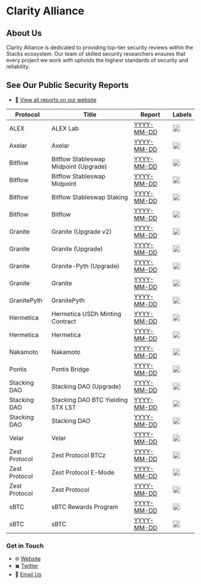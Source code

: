 # Clarity Alliance

## About Us
Clarity Alliance is dedicated to providing top-tier security reviews within the Stacks ecosystem. Our team of skilled security researchers ensures that every project we work with upholds the highest standards of security and reliability.

## See Our Public Security Reports

- 📑 [View all reports on our website](https://www.clarityalliance.org/reports)

| Protocol       | Title                                  | Report                                                                                                      | Labels                                                                                     |
| -------------- | -------------------------------------- | ----------------------------------------------------------------------------------------------------------- | ------------------------------------------------------------------------------------------ |
| ALEX            | ALEX Lab                                | [YYYY-MM-DD](https://clarity-alliance.github.io/audits/Clarity%20Alliance%20-%20ALEX%20Lab.pdf)             | <img height="20" src="https://img.shields.io/badge/-   Clarity   -63698d?style=flat" />    |
| Axelar           | Axelar                                  | [YYYY-MM-DD](https://clarity-alliance.github.io/audits/Clarity%20Alliance%20-%20Axelar.pdf)                 | <img height="20" src="https://img.shields.io/badge/-   Clarity   -63698d?style=flat" />    |
| Bitflow          | Bitflow Stableswap Midpoint (Upgrade)   | [YYYY-MM-DD](https://clarity-alliance.github.io/audits/Clarity%20Alliance%20-%20Bitflow%20Stableswap%20Midpoint%20(Upgrade).pdf) | <img height="20" src="https://img.shields.io/badge/-   Clarity   -63698d?style=flat" />    |
| Bitflow          | Bitflow Stableswap Midpoint              | [YYYY-MM-DD](https://clarity-alliance.github.io/audits/Clarity%20Alliance%20-%20Bitflow%20Stableswap%20Midpoint.pdf)              | <img height="20" src="https://img.shields.io/badge/-   Clarity   -63698d?style=flat" />    |
| Bitflow          | Bitflow Stableswap Staking               | [YYYY-MM-DD](https://clarity-alliance.github.io/audits/Clarity%20Alliance%20-%20Bitflow%20Stableswap%20Staking.pdf)               | <img height="20" src="https://img.shields.io/badge/-   Clarity   -63698d?style=flat" />    |
| Bitflow          | Bitflow                                 | [YYYY-MM-DD](https://clarity-alliance.github.io/audits/Clarity%20Alliance%20-%20Bitflow.pdf)                                   | <img height="20" src="https://img.shields.io/badge/-   Clarity   -63698d?style=flat" />    |
| Granite          | Granite (Upgrade v2)                     | [YYYY-MM-DD](https://clarity-alliance.github.io/audits/Clarity%20Alliance%20-%20Granite%20(Upgrade%20v2).pdf)                   | <img height="20" src="https://img.shields.io/badge/-   Clarity   -63698d?style=flat" />    |
| Granite          | Granite (Upgrade)                         | [YYYY-MM-DD](https://clarity-alliance.github.io/audits/Clarity%20Alliance%20-%20Granite%20(Upgrade).pdf)                         | <img height="20" src="https://img.shields.io/badge/-   Clarity   -63698d?style=flat" />    |
| Granite          | Granite-Pyth (Upgrade)                     | [YYYY-MM-DD](https://clarity-alliance.github.io/audits/Clarity%20Alliance%20-%20Granite-Pyth%20(Upgrade).pdf)                     | <img height="20" src="https://img.shields.io/badge/-   Clarity   -63698d?style=flat" />    |
| Granite          | Granite                                     | [YYYY-MM-DD](https://clarity-alliance.github.io/audits/Clarity%20Alliance%20-%20Granite.pdf)                                     | <img height="20" src="https://img.shields.io/badge/-   Clarity   -63698d?style=flat" />    |
| GranitePyth      | GranitePyth                                 | [YYYY-MM-DD](https://clarity-alliance.github.io/audits/Clarity%20Alliance%20-%20GranitePyth.pdf)                                 | <img height="20" src="https://img.shields.io/badge/-   Clarity   -63698d?style=flat" />    |
| Hermetica         | Hermetica USDh Minting Contract              | [YYYY-MM-DD](https://clarity-alliance.github.io/audits/Clarity%20Alliance%20-%20Hermetica%20USDh%20Minting%20Contract.pdf)        | <img height="20" src="https://img.shields.io/badge/-   Clarity   -63698d?style=flat" />    |
| Hermetica         | Hermetica                                     | [YYYY-MM-DD](https://clarity-alliance.github.io/audits/Clarity%20Alliance%20-%20Hermetica.pdf)                                     | <img height="20" src="https://img.shields.io/badge/-   Clarity   -63698d?style=flat" />    |
| Nakamoto           | Nakamoto                                        | [YYYY-MM-DD](https://clarity-alliance.github.io/audits/Clarity%20Alliance%20-%20Nakamoto.pdf)                                        | <img height="20" src="https://img.shields.io/badge/-   Clarity   -63698d?style=flat" />    |
| Pontis               | Pontis Bridge                                        | [YYYY-MM-DD](https://clarity-alliance.github.io/audits/Clarity%20Alliance%20-%20Pontis%20Bridge.pdf)                                        | <img height="20" src="https://img.shields.io/badge/-   Clarity   -63698d?style=flat" />    |
| Stacking DAO        | Stacking DAO (Upgrade)                                        | [YYYY-MM-DD](https://clarity-alliance.github.io/audits/Clarity%20Alliance%20-%20Stacking%20DAO%20(Upgrade).pdf)                                        | <img height="20" src="https://img.shields.io/badge/-   Clarity   -63698d?style=flat" />    |
| Stacking DAO        | Stacking DAO BTC Yielding STX LST                                        | [YYYY-MM-DD](https://clarity-alliance.github.io/audits/Clarity%20Alliance%20-%20Stacking%20DAO%20BTC%20Yielding%20STX%20LST.pdf)                                        | <img height="20" src="https://img.shields.io/badge/-   Clarity   -63698d?style=flat" />    |
| Stacking DAO        | Stacking DAO                                        | [YYYY-MM-DD](https://clarity-alliance.github.io/audits/Clarity%20Alliance%20-%20Stacking%20DAO.pdf)                                        | <img height="20" src="https://img.shields.io/badge/-   Clarity   -63698d?style=flat" />    |
| Velar                   | Velar                                        | [YYYY-MM-DD](https://clarity-alliance.github.io/audits/Clarity%20Alliance%20-%20Velar.pdf)                                        | <img height="20" src="https://img.shields.io/badge/-   Clarity   -63698d?style=flat" />    |
| Zest Protocol          | Zest Protocol BTCz                                        | [YYYY-MM-DD](https://clarity-alliance.github.io/audits/Clarity%20Alliance%20-%20Zest%20Protocol%20BTCz.pdf)                                        | <img height="20" src="https://img.shields.io/badge/-   Clarity   -63698d?style=flat" />    |
| Zest Protocol          | Zest Protocol E-Mode                                        | [YYYY-MM-DD](https://clarity-alliance.github.io/audits/Clarity%20Alliance%20-%20Zest%20Protocol%20E-Mode.pdf)                                        | <img height="20" src="https://img.shields.io/badge/-   Clarity   -63698d?style=flat" />    |
| Zest Protocol          | Zest Protocol                                        | [YYYY-MM-DD](https://clarity-alliance.github.io/audits/Clarity%20Alliance%20-%20Zest%20Protocol.pdf)                                        | <img height="20" src="https://img.shields.io/badge/-   Clarity   -63698d?style=flat" />    |
| sBTC                       | sBTC Rewards Program                                        | [YYYY-MM-DD](https://clarity-alliance.github.io/audits/Clarity%20Alliance%20-%20sBTC%20Rewards%20Program.pdf)                                        | <img height="20" src="https://img.shields.io/badge/-   Clarity   -63698d?style=flat" />    |
| sBTC                       | sBTC                                        | [YYYY-MM-DD](https://clarity-alliance.github.io/audits/Clarity%20Alliance%20-%20sBTC.pdf)                                        | <img height="20" src="https://img.shields.io/badge/-   Clarity   -63698d?style=flat" />    |

### Get in Touch
- 🌐 [Website](https://www.clarityalliance.org)
- ✖️ [Twitter](https://x.com/ClarAllianceSTX)
- 📧 [Email Us](mailto:contact@clarityalliance.org)

